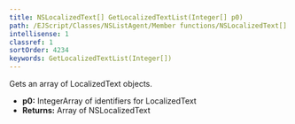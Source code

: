 ```yaml
---
title: NSLocalizedText[] GetLocalizedTextList(Integer[] p0)
path: /EJScript/Classes/NSListAgent/Member functions/NSLocalizedText[] GetLocalizedTextList(Integer[] p_0)
intellisense: 1
classref: 1
sortOrder: 4234
keywords: GetLocalizedTextList(Integer[])
---
```


Gets an array of LocalizedText objects.



* **p0:** IntegerArray of identifiers for LocalizedText
* **Returns:** Array of NSLocalizedText


